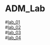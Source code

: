 # ADM_Lab
#[lab_01](https://github.com/2303A51688/ADM_Lab/blob/main/Lab_01.ipynb)\
#[lab_02](https://github.com/2303A51688/ADM_Lab/blob/main/Lab_02.ipynb)\
#[lab_03](https://github.com/2303A51688/ADM_Lab/blob/main/Lab_03.ipynb)\
#[lab_04](https://github.com/2303A51688/ADM_Lab/blob/main/Lab_04.ipynb)
